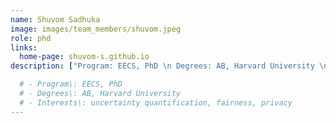 ```yaml
---
name: Shuvom Sadhuka
image: images/team_members/shuvom.jpeg
role: phd
links:
  home-page: shuvom-s.github.io
description: ["Program: EECS, PhD \n Degrees: AB, Harvard University \n Interests: uncertainty quantification, fairness, privacy \n"]

  # - Program\: EECS, PhD
  # - Degrees\: AB, Harvard University
  # - Interests\: uncertainty quantification, fairness, privacy
---
```



